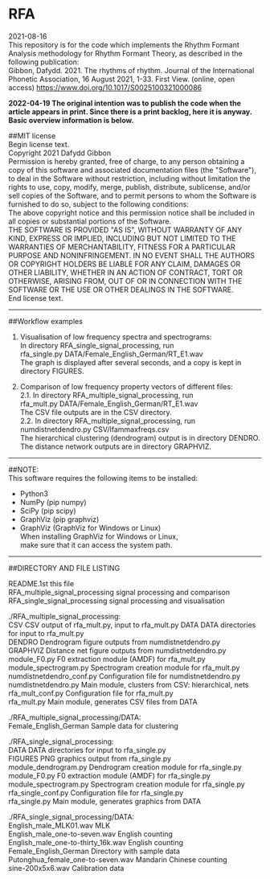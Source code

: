# RFA
2021-08-16  
This repository is for the code which implements the Rhythm Formant Analysis methodology for Rhythm Formant Theory, as described in  the following publication:  
Gibbon, Dafydd. 2021. The rhythms of rhythm. Journal of the International Phonetic Association, 16 August 2021, 1-33. First View. (online, open access)
https://www.doi.org/10.1017/S0025100321000086  
  
**2022-04-19 The original intention was to publish the code when the article appears in print. Since there is a print backlog, here it is anyway. Basic overview information is below.**  

##MIT license  
Begin license text.  
Copyright 2021 Dafydd Gibbon  
Permission is hereby granted, free of charge, to any person obtaining a copy of this software and associated documentation files (the "Software"), to deal in the Software without restriction, including without limitation the rights to use, copy, modify, merge, publish, distribute, sublicense, and/or sell copies of the Software, and to permit persons to whom the Software is furnished to do so, subject to the following conditions:  
The above copyright notice and this permission notice shall be included in all copies or substantial portions of the Software.  
THE SOFTWARE IS PROVIDED "AS IS", WITHOUT WARRANTY OF ANY KIND, EXPRESS OR IMPLIED, INCLUDING BUT NOT LIMITED TO THE WARRANTIES OF MERCHANTABILITY, FITNESS FOR A PARTICULAR PURPOSE AND NONINFRINGEMENT. IN NO EVENT SHALL THE AUTHORS OR COPYRIGHT HOLDERS BE LIABLE FOR ANY CLAIM, DAMAGES OR OTHER LIABILITY, WHETHER IN AN ACTION OF CONTRACT, TORT OR OTHERWISE, ARISING FROM, OUT OF OR IN CONNECTION WITH THE SOFTWARE OR THE USE OR OTHER DEALINGS IN THE SOFTWARE.  
End license text.  
  
----------------------------------------------------------  
  
##Workflow examples  
  
1. Visualisation of low frequency spectra and spectrograms:  
In directory RFA_single_signal_processing, run  
rfa_single.py DATA/Female_English_German/RT_E1.wav  
The graph is displayed after several seconds, and a copy is kept in directory FIGURES.  
  
2. Comparison of low frequency property vectors of different files:  
2.1. In directory RFA_multiple_signal_processing, run  
rfa_mult.py DATA/Female_English_German/RT_E1.wav  
The CSV file outputs are in the CSV directory.  
2.2. In directory RFA_multiple_signal_processing, run  
numdistnetdendro.py CSV/lfammaxfreqs.csv  
The hierarchical clustering (dendrogram) output is in directory DENDRO.  
The distance network outputs are in directory GRAPHVIZ.  
  
----------------------------------------------------------    
  
##NOTE:  
This software requires the following items to be installed:  
- Python3  
- NumPy (pip numpy)  
- SciPy (pip scipy)  
- GraphViz (pip graphviz)  
- GraphViz (GraphViz for Windows or Linux)  
When installing GraphViz for Windows or Linux,  
make sure that it can access the system path.  
  
----------------------------------------------------------  
  
##DIRECTORY AND FILE LISTING  
  
README.1st                      this file  
RFA_multiple_signal_processing  signal processing and comparison  
RFA_single_signal_processing    signal processing and visualisation  
  
./RFA_multiple_signal_processing:  
CSV                             CSV output of rfa_mult.py, input to rfa_mult.py
DATA                            DATA directories for input to rfa_mult.py  
DENDRO                          Dendrogram figure outputs from numdistnetdendro.py  
GRAPHVIZ                        Distance net figure outputs from numdistnetdendro.py  
module_F0.py                    F0 extraction module (AMDF) for rfa_mult.py  
module_spectrogram.py           Spectrogram creation module for rfa_mult.py  
numdistnetdendro_conf.py        Configuration file for numdistnetdendro.py  
numdistnetdendro.py             Main module, clusters from CSV: hierarchical, nets  
rfa_mult_conf.py                Configuration file for rfa_mult.py  
rfa_mult.py                     Main module, generates CSV files from DATA  
  
./RFA_multiple_signal_processing/DATA:  
Female_English_German          Sample data for clustering  
  
./RFA_single_signal_processing:  
DATA                           DATA directories for input to rfa_single.py  
FIGURES                        PNG graphics output from rfa_single.py  
module_dendrogram.py           Dendrogram creation module for rfa_single.py  
module_F0.py                   F0 extraction module (AMDF) for rfa_single.py  
module_spectrogram.py          Spectrogram creation module for rfa_single.py  
rfa_single_conf.py             Configuration file for rfa_single.py  
rfa_single.py                  Main module, generates graphics from DATA  
  
./RFA_single_signal_processing/DATA:  
English_male_MLK01.wav               MLK  
English_male_one-to-seven.wav        English counting  
English_male_one-to-thirty_16k.wav   English counting  
Female_English_German                Directory with sample data  
Putonghua_female_one-to-seven.wav    Mandarin Chinese counting  
sine-200x5x6.wav                     Calibration data  
